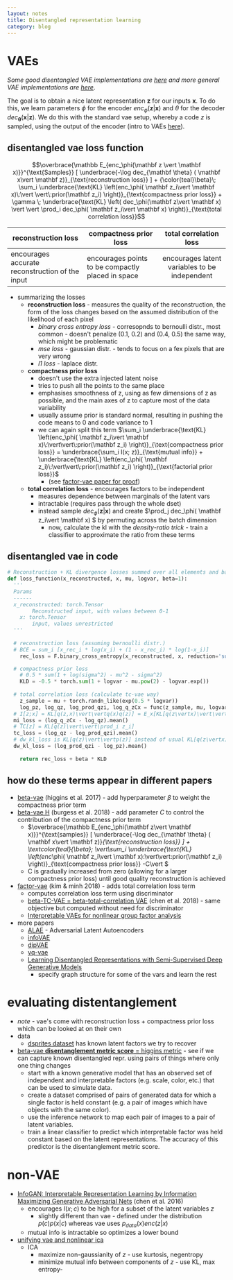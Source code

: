 ```yaml
---
layout: notes
title: Disentangled representation learning
category: blog
---
```


# VAEs

*Some good disentangled VAE implementations are [here](https://github.com/YannDubs/disentangling-vae) and more general VAE implementations are [here](https://github.com/AntixK/PyTorch-VAE)*.

The goal is to obtain a nice latent representation $\mathbf z$ for our inputs $\mathbf x$. To do this, we learn parameters $\phi$ for the encoder $enc_\phi( \mathbf z\vert \mathbf x)$ and $\theta$ for the decoder $dec_{\mathbf \theta} ( \mathbf x\vert \mathbf z)$. We do this with the standard vae setup, whereby a code $z$ is sampled, using the output of the encoder (intro to VAEs [here](https://towardsdatascience.com/intuitively-understanding-variational-autoencoders-1bfe67eb5daf)).



## disentangled vae loss function

$$\overbrace{\mathbb  E_{enc_\phi(\mathbf z \vert \mathbf x)}}^{\text{Samples}} [ \underbrace{-\log dec_{\mathbf \theta} ( \mathbf x\vert \mathbf z)}_{\text{reconstruction loss}} ]      		+ {\color{teal}\beta}\; \sum_i \underbrace{\text{KL} \left(enc_\phi( \mathbf z_i\vert \mathbf x)\:\vert \vert\:prior(\mathbf z_i) \right)}_{\text{compactness prior loss}} 																		 					+ \gamma \; \underbrace{\text{KL} \left( dec_\phi(\mathbf z\vert \mathbf x) \vert \vert \prod_i dec_\phi( \mathbf z_i\vert \mathbf x)  \right)}_{\text{total correlation loss}}$$

| reconstruction loss                             | compactness prior loss                           |         total correlation loss             |
| ----------------------------------------------- | ------------------------------------------------- |:-------------------------------------------: |
| encourages accurate reconstruction of the input | encourages points to be compactly placed in space | encourages latent variables to be independent |

- summarizing the losses
  - **reconstruction loss** - measures the quality of the reconstruction, the form of the loss changes based on the assumed distribution of the likelihood of each pixel
    - *binary cross entropy loss* - corresopnds to bernoulli distr., most common - doesn't penalize (0.1, 0.2) and (0.4, 0.5) the same way, which might be problematic
    - *mse loss* - gaussian distr. - tends to focus on a fex pixels that are very wrong
    - *l1 loss* - laplace distr.
  - **compactness prior loss**
    - doesn't use the extra injected latent noise
    - tries to push all the points to the same place
    - emphasises smoothness of z, using as few dimensions of z as possible, and the main axes of z to capture most of the data variability
    - usually assume prior is standard normal, resulting in pushing the code means to 0 and code variance to 1
    - we can again split this term $\sum_i \underbrace{\text{KL} \left(enc_\phi( \mathbf z_i\vert \mathbf x)\:\vert\vert\:prior(\mathbf z_i) \right)}_{\text{compactness prior loss}} = \underbrace{\sum_i I(x; z)}_{\text{mutual info}} + \underbrace{\text{KL} \left(enc_\phi( \mathbf z_i)\:\vert\vert\:prior(\mathbf z_i) \right)}_{\text{factorial prior loss}}$
      - (see [factor-vae paper for proof](https://arxiv.org/pdf/1802.05983.pdf))
  - **total correlation loss** - encourages factors to be independent
    - measures dependence between marginals of the latent vars
    - intractable (requires pass through the whole dset)
    - instead sample $dec_\phi(\mathbf z\vert \mathbf x)$ and create $\prod_j dec_\phi( \mathbf z_i\vert \mathbf x) $ by permuting across the batch dimension
      - now, calculate the kl with the *density-ratio trick* - train a classifier to approximate the ratio from these terms



## disentangled vae in code

```python
# Reconstruction + KL divergence losses summed over all elements and batch
def loss_function(x_reconstructed, x, mu, logvar, beta=1):
  '''
  Params
  ------
  x_reconstructed: torch.Tensor
		Reconstructed input, with values between 0-1
	x: torch.Tensor
		input, values unrestricted
  '''
  
  # reconstruction loss (assuming bernoulli distr.)
  # BCE = sum_i [x_rec_i * log(x_i) + (1 - x_rec_i) * log(1-x_i)]
	rec_loss = F.binary_cross_entropy(x_reconstructed, x, reduction='sum')

  # compactness prior loss
	# 0.5 * sum(1 + log(sigma^2) - mu^2 - sigma^2)
	KLD = -0.5 * torch.sum(1 + logvar - mu.pow(2) - logvar.exp())
  
  # total correlation loss (calculate tc-vae way)
	z_sample = mu + torch.randn_like(exp(0.5 * logvar))
	log_pz, log_qz, log_prod_qzi, log_q_zCx = func(z_sample, mu, logvar)
  # I[z;x] = KL[q(z,x)\vert\vertq(x)q(z)] = E_x[KL[q(z\vertx)\vert\vertq(z)]]
  mi_loss = (log_q_zCx - log_qz).mean()
  # TC[z] = KL[q(z)\vert\vert\prod_i z_i]
  tc_loss = (log_qz - log_prod_qzi).mean()
  # dw_kl_loss is KL[q(z)\vert\vertp(z)] instead of usual KL[q(z\vertx)\vert\vertp(z))]
  dw_kl_loss = (log_prod_qzi - log_pz).mean()
  
	return rec_loss + beta * KLD
```



## how do these terms appear in different papers

- [beta-vae](https://openreview.net/references/pdf?id=Sy2fzU9gl) (higgins et al. 2017) - add hyperparameter $\beta$ to weight the compactness prior term
- [beta-vae H](https://arxiv.org/pdf/1804.03599.pdf) (burgess et al. 2018) - add parameter $C$ to control the contribution of the compactness prior term
  - $\overbrace{\mathbb  E_{enc_\phi(\mathbf z\vert \mathbf x)}}^{\text{samples}} [ \underbrace{-\log dec_{\mathbf \theta} ( \mathbf x\vert \mathbf z)}_{\text{reconstruction loss}} ]      		+ \textcolor{teal}{\beta}\; \vert\sum_i \underbrace{\text{KL} \left(enc_\phi( \mathbf z_i\vert \mathbf x)\:\vert\vert\:prior(\mathbf z_i) \right)}_{\text{compactness prior loss}} -C\vert																		 					$
  -  C is gradually increased from zero (allowing for a larger compactness prior loss) until good quality reconstruction is achieved
- [factor-vae](https://arxiv.org/abs/1802.05983) (kim & minh 2018) - adds total correlation loss term
  - computes correlation loss term using discriminator
  - [beta-TC-VAE = beta-total-correlation VAE](https://arxiv.org/abs/1802.04942) (chen et al. 2018) - same objective but computed without need for discriminator
  - [Interpretable VAEs for nonlinear group factor analysis](https://arxiv.org/abs/1802.06765)
- more papers
  - [ALAE](https://arxiv.org/pdf/2004.04467.pdf) - Adversarial Latent Autoencoders
  - [infoVAE](https://arxiv.org/abs/1706.02262)
  - [dipVAE](https://arxiv.org/abs/1711.00848)
  - [vq-vae](https://arxiv.org/abs/1711.00937)
  - [Learning Disentangled Representations with Semi-Supervised Deep Generative Models](http://papers.nips.cc/paper/7174-learning-disentangled-representations-with-semi-supervised-deep-generative-models)
    - specify graph structure for some of the vars and learn the rest

# evaluating distentanglement

- *note* - vae's come with reconstruction loss + compactness prior loss which can be looked at on their own
- data
  - [dsprites dataset](https://github.com/deepmind/dsprites-dataset/) has known latent factors we try to recover
- [beta-vae **disentanglement metric score** = higgins metric](https://medium.com/uci-nlp/summary-beta-vae-learning-basic-visual-concepts-with-a-constrained-variational-framework-91ad843b49e8) - see if we can capture known disentangled repr. using pairs of things where only one thing changes
  - start with a known generative model that has an observed set of independent and interpretable factors (e.g. scale, color, etc.) that can be used to simulate data.
  - create a dataset comprised of pairs of generated data for which a single factor is held constant (e.g. a pair of images which have objects with the same color).
  - use the inference network to map each pair of images to a pair of latent variables.
  - train a linear classifier to predict which interpretable factor was held constant based on the latent representations. The accuracy of this predictor is the disentanglement metric score.

# non-VAE

- [InfoGAN: Interpretable Representation Learning by Information Maximizing Generative Adversarial Nets](https://arxiv.org/abs/1606.03657) (chen et al. 2016)
  - encourages $I(x; c)$ to be high for a subset of the latent variables $z$
    - slightly different than vae - defined under the distribution $p(c) p(x\vert c)$ whereas vae uses $p_{data}(x)enc(z\vert x)$
  - mutual info is intractable so optimizes a lower bound
- [unifying vae and nonlinear ica](https://arxiv.org/pdf/1907.04809.pdf)
	- ICA
	  - maximize non-gaussianity of $z$ - use kurtosis, negentropy
	  - minimize mutual info between components of $z$ - use KL, max entropy- 
